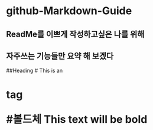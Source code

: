 # github-Markdown-Guide
## ReadMe를 이쁘게 작성하고싶은 나를 위해
## 자주쓰는 기능들만 요약 해 보겠다


##Heading
    # This is an <h1> tag
    
    
#볼드체
  **This text will be bold**
